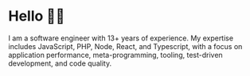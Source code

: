 # Hello 👋🏼

I am a software engineer with 13+ years of experience. My expertise includes JavaScript, PHP, Node, React, and Typescript, with a focus on application performance, meta-programming, tooling, test-driven development, and code quality.

